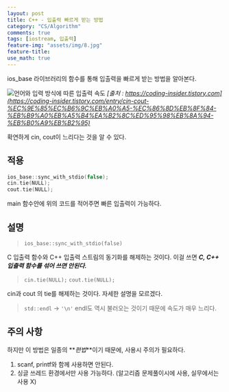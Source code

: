 ```yaml
---
layout: post
title: C++ - 입출력 빠르게 받는 방법
category: "CS/Algorithm"
comments: true
tags: [iostream, 입출력]
feature-img: "assets/img/8.jpg"
feature-title:
use_math: true
---
```


ios_base 라이브러리의 함수를 통해 입출력을 빠르게 받는 방법을 알아본다.

![언어와 입력 방식에 따른 입출력 속도](https://img1.daumcdn.net/thumb/R1280x0/?scode=mtistory2&fname=https%3A%2F%2Fk.kakaocdn.net%2Fdn%2Fb1JQxK%2FbtqyAbHnybT%2FAR800lD5yXLMSPR3tUiCc0%2Fimg.png)
_[출처 : https://coding-insider.tistory.com](https://coding-insider.tistory.com/entry/cin-cout-%EC%9E%85%EC%B6%9C%EB%A0%A5-%EC%86%8D%EB%8F%84-%EB%B9%A0%EB%A5%B4%EA%B2%8C%ED%95%98%EB%8A%94-%EB%B0%A9%EB%B2%95)_

확연하게 cin, cout이 느리다는 것을 알 수 있다.

## 적용

```c++
ios_base::sync_with_stdio(false);
cin.tie(NULL);
cout.tie(NULL);
```

main 함수안에 위의 코드를 적어주면 빠른 입출력이 가능하다.

## 설명

> `ios_base::sync_with_stdio(false)`

C 입출력 함수와 C++ 입출력 스트림의 동기화를 해제하는 것이다. 이걸 쓰면 **_C, C++ 입출력 함수를 섞어 쓰면 안된다._**

> `cin.tie(NULL);` `cout.tie(NULL);`

cin과 cout 의 tie를 해제하는 것이다. 자세한 설명을 모르겠다.

> `std::endl` -> `'\n'`
> endl도 역시 불러오는 것이기 때문에 속도가 매우 느리다.

## 주의 사항

하지만 이 방법은 일종의 **_편법_**이기 때문에, 사용시 주의가 필요하다.

1. scanf, printf와 함께 사용하면 안된다.
2. 싱글 쓰레드 환경에서만 사용 가능하다. (알고리즘 문제풀이시에 사용, 실무에서는 사용 X)
